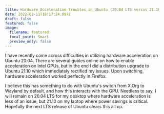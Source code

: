 ```yaml
---
title: Hardware Acceleration Troubles in Ubuntu (20.04 LTS versus 21.10)
date: 2022-02-11T18:17:24.097Z
draft: false
featured: false
image:
  filename: featured
  focal_point: Smart
  preview_only: false
---
```

I have recently come across difficulties in utilizing hardware acceleration on Ubuntu 20.04. There are several guides online on how to enable acceleration on Intel GPUs, but in the end I did a distribution upgrade to Ubuntu 21.10 which immediately rectified my issues. Upon switching, hardware acceleration worked perfectly in Firefox. 

I believe this has something to do with Ubuntu's switch from X.Org to Wayland by default, and how this interacts with the GPU. Needless to say, I will remain on 20.04 LTS for my desktop where hardware acceleration is less of an issue, but 21.10 on my laptop where power savings is critical. Hopefully the next LTS release of Ubuntu clears this all up.